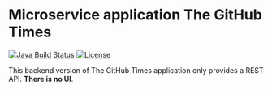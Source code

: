 # Microservice application The GitHub Times

[![Java Build Status](https://github.com/earlspilner/the-github-times/actions/workflows/maven-build.yml/badge.svg)](https://github.com/earlspilner/the-github-times/actions/workflows/maven-build.yml) [![License](https://img.shields.io/badge/License-MIT-blue.svg)](https://opensource.org/licenses/MIT)

This backend version of The GitHub Times application only provides a REST API. **There is no UI**.
